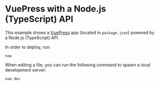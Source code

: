 # VuePress with a Node.js (TypeScript) API

This example shows a [VuePress](https://vuepress.vuejs.org/) app (located in `package.json`) powered by a Node.js (TypeScript) API.

In order to deploy, run:

```
now
```

When editing a file, you can run the following command to spawn a local development server:

```
now dev
```
